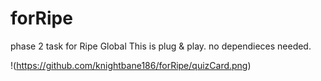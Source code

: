 # forRipe
phase 2 task for Ripe Global
This is plug & play. no dependieces needed. 

!(https://github.com/knightbane186/forRipe/quizCard.png)

